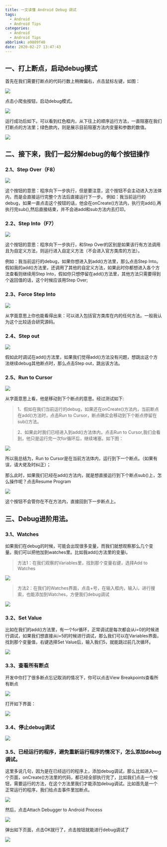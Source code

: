 ```yaml
---
title: 一文读懂 Android Debug 调试
tags:
  - Android
  - Android Tips
categories:
  - Android
  - Android Tips
abbrlink: a9889f48
date: 2020-02-27 13:47:43
---
```


## 一、打上断点，启动debug模式

首先在我们需要打断点的代码行数上稍微偏右，点击鼠标左键，如图：

![](https://raw.githubusercontent.com/zhangmiaocc/blogImageResource/master/img/20200227134850.png)

 点击小爬虫按钮，启动debug模式。 

![](https://raw.githubusercontent.com/zhangmiaocc/blogImageResource/master/img/20200227134905.png)

 运行成功后如下。可以看到红色框内，从下往上的顺序运行方法，一直阻塞在我们打断点的方法里；绿色款内，则是展示目前阻塞方法内变量和参数的数值。

![](https://raw.githubusercontent.com/zhangmiaocc/blogImageResource/master/img/20200227134915.png)

<!--more-->

## 二、接下来，我们一起分解debug的每个按钮操作

### 2.1、Step Over（F8）

![](https://raw.githubusercontent.com/zhangmiaocc/blogImageResource/master/img/20200227134934.png)



这个按钮的意思：程序向下一步执行，但是要注意，这个按钮不会主动进入方法体内，而是会直接运行完整个方法后直接运行下一步。 
例如：我当前运行的debug，如果一直点击这个按钮的话，他会在onCreate()方法内，执行完add(),再执行完sub(),然后直接结束，并不会进add和sub方法内去打印。 


### 2.2、Step Into（F7）

![](https://raw.githubusercontent.com/zhangmiaocc/blogImageResource/master/img/20200227135110.png)



 这个按钮的意思：程序向下一步执行，和Step Over的区别是如果该行有方法调用且为自定义方法，则运行进入自定义方法（不会进入官方类库的方法）。 

例如：我当前运行的debug，如果你想进入到add()方法里，那么点击Step Into。假如我的add()方法里，还调用了其他的自定义方法，如果此时你都想进入各个方法查看则继续用Step Into，假如你只想停留在add()方法里，其他方法只需要得到个返回值的话，这个时候应该用Step Over; 



### 2.3、Force Step Into

![](https://raw.githubusercontent.com/zhangmiaocc/blogImageResource/master/img/20200227135124.png)

 从字面意思上你也能看得出来：可以进入包括官方类库在内的任何方法。一般我认为这个比较适合研究源码。 



### 2.4、Step out

![](https://raw.githubusercontent.com/zhangmiaocc/blogImageResource/master/img/20200227135138.png)

 假如此时调试在add()方法里，如果我们觉得add()方法没有问题，想跳出这个方法继续debug其他断点时，那么点击Step out，跳出该方法。 



### 2.5、Run to Cursor

![](https://raw.githubusercontent.com/zhangmiaocc/blogImageResource/master/img/20200227135156.png)

 从字面意思上看，他是移动到下个断点的意思。经过测试如下:



> 1、假如在我们当前运行的debug，如果还在onCreate()方法内，当前断点在add()方法时，点击Run to Cursor，断点确实会移动到下个断点停留在sub()方法。

> 2、如果此时我们已经进入到add()方法体内，点击Run to Cursor,我们会看到，他只是运行完一次for循环后，继续堵塞。如下图：



![](https://raw.githubusercontent.com/zhangmiaocc/blogImageResource/master/img/20200227135207.png)

 所以我总结为，Run to Cursor是在当前方法体内，运行到下一个断点。（如果有误，请大佬及时纠正）； 



那么此时，如果我们已经在add()方法内，就是想直接运行到下个断点sub()上，怎么操作呢？点击Resume Program 

![](https://raw.githubusercontent.com/zhangmiaocc/blogImageResource/master/img/20200227135219.png)

 这个按钮不会管你在不在方法内，直接回到下一步断点上。 



## 三、Debug进阶用法。

### 3.1、Watches

如果我们在debug的时候，可能会出现很多变量，而我们就想观察那么几个变量。我们可以把他加到watches里。比如我add()方法里的变量i，

> 方法1：在我们观察的Variables里，找到那个变量右键，选择Add to Watches

![](https://raw.githubusercontent.com/zhangmiaocc/blogImageResource/master/img/20200227135231.png)



> 方法2：在我们的Watches界面，点击+号，在输入框内，输入i，进行搜索，也能添加到Watches，方便我们debug调试



![](https://raw.githubusercontent.com/zhangmiaocc/blogImageResource/master/img/20200227135254.png)



### 3.2、Set Value

比如在我们的add()方法里，有一个for循环，正常调试是每次都会从i=0的时候进行调试，如果我们想直接从i=5的时候进行调试，那么我们可以在Variables界面，找到那个变量值，右键选择Set Value后，输入我们5，就能跳过前几次循环。 

![](https://raw.githubusercontent.com/zhangmiaocc/blogImageResource/master/img/20200227135308.png)



### 3.3、查看所有断点

开发中你打了很多断点忘记取消的情况下，你可以点击View Breakpoints查看所有断点 

![](https://raw.githubusercontent.com/zhangmiaocc/blogImageResource/master/img/20200227135319.png)

 打开如下界面：

![](https://raw.githubusercontent.com/zhangmiaocc/blogImageResource/master/img/20200227135330.png)

### 3.4、停止debug调试



![](https://raw.githubusercontent.com/zhangmiaocc/blogImageResource/master/img/20200227135344.png)



### 3.5、已经运行的程序，避免重新运行程序的情况下，怎么添加debug调试。

这里多说几句，因为是在已经运行的程序上，添加debug调试，那么比如进入一个页面，onCreate()方法里的代码，都已经全部执行完了，比如我们点击一个按钮，需要运行的方法，在这个方法里我们才能添加debug调试。比如首先是一个正常运行的程序，我们给点击事件里加断点。

![](https://raw.githubusercontent.com/zhangmiaocc/blogImageResource/master/img/20200227135357.png)



然后，点击Attach Debugger to Android Process

![](https://raw.githubusercontent.com/zhangmiaocc/blogImageResource/master/img/20200227135433.png)



弹出如下页面，点击OK就行了，点击按钮就能进行debug调试了

![](https://raw.githubusercontent.com/zhangmiaocc/blogImageResource/master/img/20200227135420.png)

